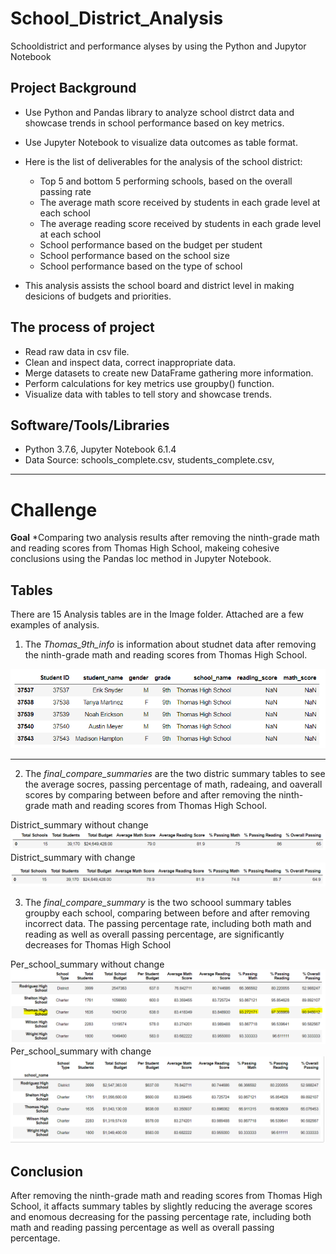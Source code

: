 # School_District_Analysis
Schooldistrict and performance alyses by using the Python and Jupytor Notebook

## Project Background


* Use Python and Pandas library to analyze school distrct data and showcase trends in school performance based on key metrics.
* Use Jupyter Notebook to visualize data outcomes as table format.
* Here is the list of deliverables for the analysis of the school district:

    - Top 5 and bottom 5 performing schools, based on the overall passing rate
    - The average math score received by students in each grade level at each school
    - The average reading score received by students in each grade level at each school
    - School performance based on the budget per student
    - School performance based on the school size 
    - School performance based on the type of school

* This analysis assists the school board and district level in making desicions of budgets and priorities.

## The process of project

* Read raw data in csv file.
* Clean and inspect data, correct inappropriate data.
* Merge datasets to create new DataFrame gathering more information.
* Perform calculations for key metrics use groupby() function.
* Visualize data with tables to tell story and showcase trends.

## Software/Tools/Libraries
* Python 3.7.6, Jupyter Notebook 6.1.4
* Data Source: schools_complete.csv, students_complete.csv, 

----------------------

# Challenge

**Goal**
*Comparing two analysis results after removing the ninth-grade math and reading scores from Thomas High School, makeing cohesive conclusions using the Pandas loc method in Jupyter Notebook.


## Tables

There are 15 Analysis tables are in the Image folder. Attached are a few examples of analysis. 

1. The *Thomas_9th_info* is information about studnet data after removing the ninth-grade math and reading scores from Thomas High School.

![Thomas_9th_info](/Images/cleaned_Thomas_9th.PNG)

-----------------------

2. The *final_compare_summaries* are the two distric summary tables to see the average socres, passing percentage of math, radeaing, and oaverall scores by comparing between before and after removing the ninth-grade math and reading scores from Thomas High School.

District_summary without change
![final_compare_summaries I](/Images/original_distric_summary.PNG)
District_summary with change
![final_compare_summaries I](/Images/cleaned_distric_summary.PNG)

3. The *final_compare_summary* is the two schoool summary tables groupby each school, comparing between before and after removing incorrect data. The passing percentage rate, including both math and reading as well as overall passing percentage, are significantly decreases for Thomas High School

Per_school_summary without change
![final_compare_summary I](/Images/original_per_school_summary.PNG)
Per_school_summary with change
![final_compare_summary I](/Images/cleaned_per_school_summary.PNG)

## Conclusion

After removing the ninth-grade math and reading scores from Thomas High School, it affacts summary tables by slightly reducing the average scores and enomous decreasing for the passing percentage rate, including both math and reading passing percentage as well as overall passing percentage.
